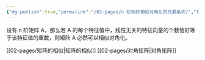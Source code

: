 ```yaml
---
{"dg-publish":true,"permalink":"/02-pages/n 阶矩阵相似对角化的充要条件/","tags":["personal/blog"]}
---
```


设有 n 阶矩阵 A，那么若 A 的每个特征值中，线性无关的特征向量的个数恰好等于该特征值的重数，则矩阵 A 必然可以相似对角化。

[[02-pages/矩阵的相似\|矩阵的相似]]
[[02-pages/对角矩阵\|对角矩阵]]